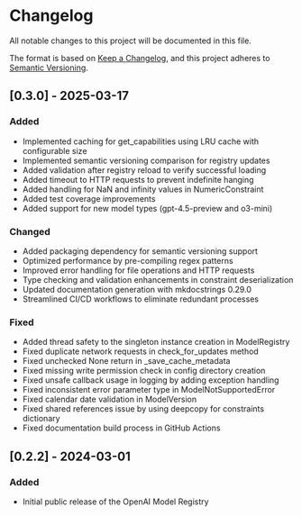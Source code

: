 # Changelog

All notable changes to this project will be documented in this file.

The format is based on [Keep a Changelog](https://keepachangelog.com/en/1.0.0/),
and this project adheres to [Semantic Versioning](https://semver.org/spec/v2.0.0.html).

## [0.3.0] - 2025-03-17

### Added

- Implemented caching for get_capabilities using LRU cache with configurable size
- Implemented semantic versioning comparison for registry updates
- Added validation after registry reload to verify successful loading
- Added timeout to HTTP requests to prevent indefinite hanging
- Added handling for NaN and infinity values in NumericConstraint
- Added test coverage improvements
- Added support for new model types (gpt-4.5-preview and o3-mini)

### Changed

- Added packaging dependency for semantic versioning support
- Optimized performance by pre-compiling regex patterns
- Improved error handling for file operations and HTTP requests
- Type checking and validation enhancements in constraint deserialization
- Updated documentation generation with mkdocstrings 0.29.0
- Streamlined CI/CD workflows to eliminate redundant processes

### Fixed

- Added thread safety to the singleton instance creation in ModelRegistry
- Fixed duplicate network requests in check_for_updates method
- Fixed unchecked None return in _save_cache_metadata
- Fixed missing write permission check in config directory creation
- Fixed unsafe callback usage in logging by adding exception handling
- Fixed inconsistent error parameter type in ModelNotSupportedError
- Fixed calendar date validation in ModelVersion
- Fixed shared references issue by using deepcopy for constraints dictionary
- Fixed documentation build process in GitHub Actions

## [0.2.2] - 2024-03-01

### Added

- Initial public release of the OpenAI Model Registry
